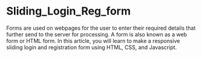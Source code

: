 # Sliding_Login_Reg_form
Forms are used on webpages for the user to enter their required details that further send to the server for processing. A form is also known as a web form or HTML form. In this article, you will learn to make a responsive sliding login and registration form using HTML, CSS, and Javascript. 

